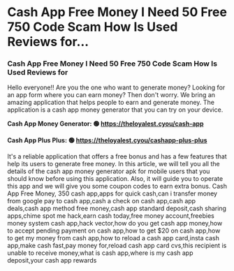 # Cash App Free Money I Need 50 Free 750 Code Scam How Is Used Reviews for...

### Cash App Free Money I Need 50 Free 750 Code Scam How Is Used Reviews for 

Hello everyone!! Are you the one who want to generate money? Looking for an app form where you can earn money? Then don't worry. We bring an amazing application that helps people to earn and generate money. The application is a cash app money generator that you can try on your device.

<strong>Cash App Money Generator: 🟢 https://theloyalest.cyou/cash-app</strong>

<strong>Cash App Plus Plus: 🟢 https://theloyalest.cyou/cashapp-plus-plus</strong>

It's a reliable application that offers a free bonus and has a few features that help its users to generate free money. In this article, we will tell you all the details of the cash app money generator apk for mobile users that you should know before using this application. Also, it will guide you to operate this app and we will give you some coupon codes to earn extra bonus. Cash App Free Money, 350 cash app,apps for quick cash,can i transfer money from google pay to cash app,cash a check on cash app,cash app deals,cash app method free money,cash app standard deposit,cash sharing apps,chime spot me hack,earn cash today,free money account,freebies money system cash app,hack vector,how do you get cash app money,how to accept pending payment on cash app,how to get $20 on cash app,how to get my money from cash app,how to reload a cash app card,insta cash app,make cash fast,pay money for,reload cash app card cvs,this recipient is unable to receive money,what is cash app,where is my cash app deposit,your cash app rewards
